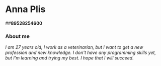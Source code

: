 # Anna Plis
##**89528254600**
### About me
*I am 27 years old, I work as a veterinarian, but I want to get a new profession and new knowledge. I don't have any programming skills yet, but I'm learning and trying my best. I hope that I will succeed.*